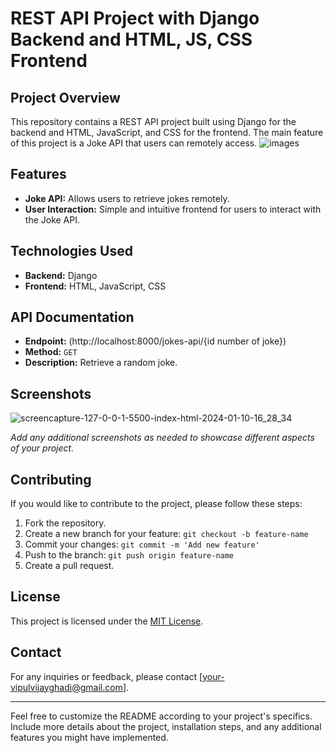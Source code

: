 # REST API Project with Django Backend and HTML, JS, CSS Frontend

## Project Overview

This repository contains a REST API project built using Django for the backend and HTML, JavaScript, and CSS for the frontend. The main feature of this project is a Joke API that users can remotely access.
![images](https://github.com/vipulghadi/jokeApi/assets/99540970/2a9ddc45-ecf8-48aa-bfb2-f0f2ee86fc9a)


## Features

- **Joke API:** Allows users to retrieve jokes remotely.
- **User Interaction:** Simple and intuitive frontend for users to interact with the Joke API.

## Technologies Used

- **Backend:** Django
- **Frontend:** HTML, JavaScript, CSS

         
## API Documentation

- **Endpoint:** (http://localhost:8000/jokes-api/{id number of joke})
- **Method:** `GET`
- **Description:** Retrieve a random joke.

## Screenshots
![screencapture-127-0-0-1-5500-index-html-2024-01-10-16_28_34](https://github.com/vipulghadi/jokeApi/assets/99540970/449942d5-4724-469c-a696-5315debf41c1)



*Add any additional screenshots as needed to showcase different aspects of your project.*

## Contributing

If you would like to contribute to the project, please follow these steps:

1. Fork the repository.
2. Create a new branch for your feature: `git checkout -b feature-name`
3. Commit your changes: `git commit -m 'Add new feature'`
4. Push to the branch: `git push origin feature-name`
5. Create a pull request.

## License

This project is licensed under the [MIT License](LICENSE).

## Contact

For any inquiries or feedback, please contact [your-vipulvijayghadi@gmail.com].

---

Feel free to customize the README according to your project's specifics. Include more details about the project, installation steps, and any additional features you might have implemented.
